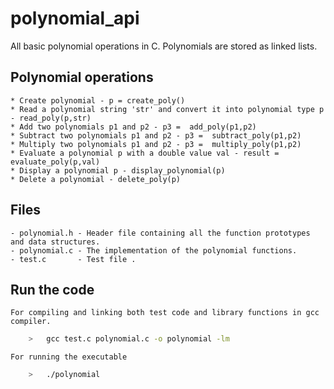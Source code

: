 # polynomial_api
All basic polynomial operations in C. Polynomials are stored as linked lists.

## Polynomial operations

	* Create polynomial - p = create_poly()
	* Read a polynomial string 'str' and convert it into polynomial type p - read_poly(p,str)
	* Add two polynomials p1 and p2 - p3 =  add_poly(p1,p2)
	* Subtract two polynomials p1 and p2 - p3 =  subtract_poly(p1,p2)
	* Multiply two polynomials p1 and p2 - p3 =  multiply_poly(p1,p2)
	* Evaluate a polynomial p with a double value val - result = evaluate_poly(p,val)
	* Display a polynomial p - display_polynomial(p)
	* Delete a polynomial - delete_poly(p)

## Files
	- polynomial.h - Header file containing all the function prototypes and data structures.
	- polynomial.c - The implementation of the polynomial functions.
	- test.c       - Test file .

## Run the code
	For compiling and linking both test code and library functions in gcc compiler.
```sh
	>	gcc test.c polynomial.c -o polynomial -lm
```
	
	For running the executable
```sh
	>	./polynomial
```
